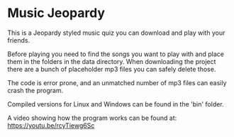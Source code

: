 # Music Jeopardy

This is a Jeopardy styled music quiz you can download and play with your friends.

Before playing you need to find the songs you want to play with and place them in the folders in the data directory.
When downloading the project there are a bunch of placeholder mp3 files you can safely delete those.

The code is error prone, and an unmatched number of mp3 files can easily crash the program.

Compiled versions for Linux and Windows can be found in the 'bin' folder.

A video showing how the program works can be found at: https://youtu.be/rcyTiewg6Sc

